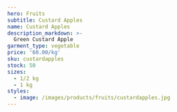 ```yaml
---
hero: Fruits
subtitle: Custard Apples
name: Custard Apples
description_markdown: >-
  Green Custard Apple
garment_type: vegetable
price: '60.00/kg'
sku: custardapples
stock: 50
sizes:
  - 1/2 kg
  - 1 kg
styles:
  - image: /images/products/fruits/custardapples.jpg
---
```

